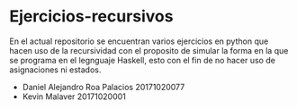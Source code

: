 # Ejercicios-recursivos

En el actual repositorio se encuentran varios ejercicios en python que hacen uso de la recursividad con el proposito de simular la forma en la que se programa en el legnguaje Haskell, esto con el fin de no hacer uso de asignaciones ni estados.

+ Daniel Alejandro Roa Palacios 20171020077
+ Kevin Malaver 20171020001
